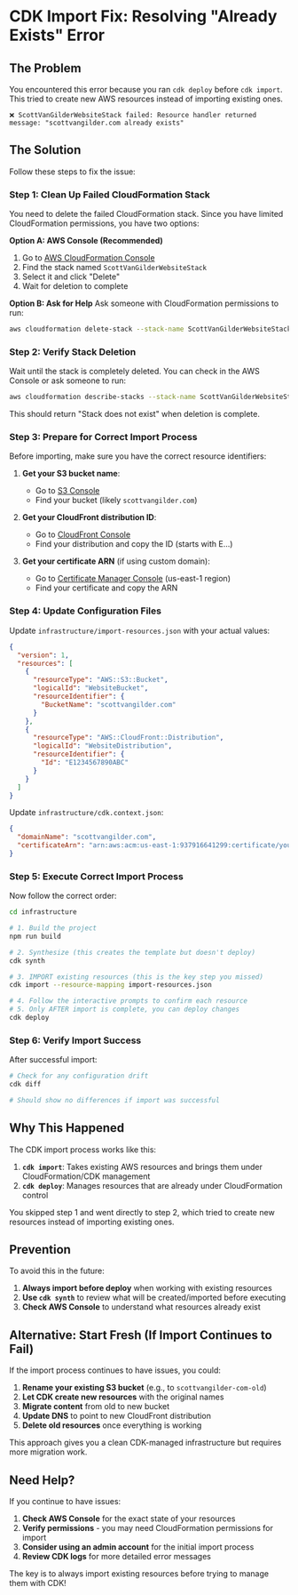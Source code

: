 # CDK Import Fix: Resolving "Already Exists" Error

## The Problem

You encountered this error because you ran `cdk deploy` before `cdk import`. This tried to create new AWS resources instead of importing existing ones.

```
❌ ScottVanGilderWebsiteStack failed: Resource handler returned message: "scottvangilder.com already exists"
```

## The Solution

Follow these steps to fix the issue:

### Step 1: Clean Up Failed CloudFormation Stack

You need to delete the failed CloudFormation stack. Since you have limited CloudFormation permissions, you have two options:

**Option A: AWS Console (Recommended)**
1. Go to [AWS CloudFormation Console](https://console.aws.amazon.com/cloudformation/)
2. Find the stack named `ScottVanGilderWebsiteStack`
3. Select it and click "Delete"
4. Wait for deletion to complete

**Option B: Ask for Help**
Ask someone with CloudFormation permissions to run:
```bash
aws cloudformation delete-stack --stack-name ScottVanGilderWebsiteStack
```

### Step 2: Verify Stack Deletion

Wait until the stack is completely deleted. You can check in the AWS Console or ask someone to run:
```bash
aws cloudformation describe-stacks --stack-name ScottVanGilderWebsiteStack
```
This should return "Stack does not exist" when deletion is complete.

### Step 3: Prepare for Correct Import Process

Before importing, make sure you have the correct resource identifiers:

1. **Get your S3 bucket name**:
   - Go to [S3 Console](https://console.aws.amazon.com/s3/)
   - Find your bucket (likely `scottvangilder.com`)

2. **Get your CloudFront distribution ID**:
   - Go to [CloudFront Console](https://console.aws.amazon.com/cloudfront/)
   - Find your distribution and copy the ID (starts with E...)

3. **Get your certificate ARN** (if using custom domain):
   - Go to [Certificate Manager Console](https://console.aws.amazon.com/acm/) (us-east-1 region)
   - Find your certificate and copy the ARN

### Step 4: Update Configuration Files

Update `infrastructure/import-resources.json` with your actual values:

```json
{
  "version": 1,
  "resources": [
    {
      "resourceType": "AWS::S3::Bucket",
      "logicalId": "WebsiteBucket",
      "resourceIdentifier": {
        "BucketName": "scottvangilder.com"
      }
    },
    {
      "resourceType": "AWS::CloudFront::Distribution",
      "logicalId": "WebsiteDistribution",
      "resourceIdentifier": {
        "Id": "E1234567890ABC"
      }
    }
  ]
}
```

Update `infrastructure/cdk.context.json`:

```json
{
  "domainName": "scottvangilder.com",
  "certificateArn": "arn:aws:acm:us-east-1:937916641299:certificate/your-cert-id"
}
```

### Step 5: Execute Correct Import Process

Now follow the correct order:

```bash
cd infrastructure

# 1. Build the project
npm run build

# 2. Synthesize (this creates the template but doesn't deploy)
cdk synth

# 3. IMPORT existing resources (this is the key step you missed)
cdk import --resource-mapping import-resources.json

# 4. Follow the interactive prompts to confirm each resource
# 5. Only AFTER import is complete, you can deploy changes
cdk deploy
```

### Step 6: Verify Import Success

After successful import:

```bash
# Check for any configuration drift
cdk diff

# Should show no differences if import was successful
```

## Why This Happened

The CDK import process works like this:

1. **`cdk import`**: Takes existing AWS resources and brings them under CloudFormation/CDK management
2. **`cdk deploy`**: Manages resources that are already under CloudFormation control

You skipped step 1 and went directly to step 2, which tried to create new resources instead of importing existing ones.

## Prevention

To avoid this in the future:

1. **Always import before deploy** when working with existing resources
2. **Use `cdk synth`** to review what will be created/imported before executing
3. **Check AWS Console** to understand what resources already exist

## Alternative: Start Fresh (If Import Continues to Fail)

If the import process continues to have issues, you could:

1. **Rename your existing S3 bucket** (e.g., to `scottvangilder-com-old`)
2. **Let CDK create new resources** with the original names
3. **Migrate content** from old to new bucket
4. **Update DNS** to point to new CloudFront distribution
5. **Delete old resources** once everything is working

This approach gives you a clean CDK-managed infrastructure but requires more migration work.

## Need Help?

If you continue to have issues:

1. **Check AWS Console** for the exact state of your resources
2. **Verify permissions** - you may need CloudFormation permissions for import
3. **Consider using an admin account** for the initial import process
4. **Review CDK logs** for more detailed error messages

The key is to always import existing resources before trying to manage them with CDK!
